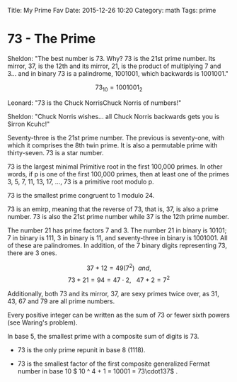 Title: My Prime Fav
Date: 2015-12-26 10:20
Category: math
Tags: prime

# 73 - The Prime

Sheldon: "The best number is $73$. Why? 73 is the 21st prime number. Its mirror, 37, is the 12th and its mirror, 21, is the product of multiplying 7 and 3... and in binary 73 is a palindrome, 1001001, which backwards is 1001001."

$$73_{10}=1001001_2$$

Leonard: "73 is the Chuck NorrisChuck Norris of numbers!"

Sheldon: "Chuck Norris wishes... all Chuck Norris backwards gets you is Sirron Kcuhc!"


Seventy-three is the 21st prime number. The previous is seventy-one, with which it comprises the 8th twin prime. It is also a permutable prime with thirty-seven. 73 is a star number.

73 is the largest minimal Primitive root in the first 100,000 primes. In other words, if p is one of the first 100,000 primes, then at least one of the primes 3, 5, 7, 11, 13, 17, ..., 73 is a primitive root modulo p.

73 is the smallest prime congruent to 1 modulo 24.

73 is an emirp, meaning that the reverse of 73, that is, 37, is also a prime number. 73 is also the 21st prime number while 37 is the 12th prime number.

The number 21 has prime factors 7 and 3. The number 21 in binary is 10101; 7 in binary is 111, 3 in binary is 11, and seventy-three in binary is 1001001. All of these are palindromes. In addition, of the 7 binary digits representing 73, there are 3 ones.

$$37 + 12 = 49 (7^2) \:\:and,$$
$$73 + 21 = 94 = 47 \cdot 2, \:\:\:47 + 2 = 7^2$$

Additionally, both 73 and its mirror, 37, are sexy primes twice over, as 31, 43, 67 and 79 are all prime numbers.

Every positive integer can be written as the sum of 73 or fewer sixth powers (see Waring's problem).

In base 5, the smallest prime with a composite sum of digits is 73.

- 73 is the only prime repunit in base 8 (1118).

- 73 is the smallest factor of the first composite generalized Fermat number in base 10 $ 10 ^ 4 + 1 = 10001 = 73\cdot137$ .
